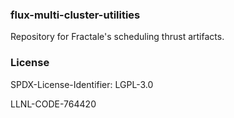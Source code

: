 ### flux-multi-cluster-utilities
Repository for Fractale's scheduling thrust artifacts.

### License

SPDX-License-Identifier: LGPL-3.0

LLNL-CODE-764420
